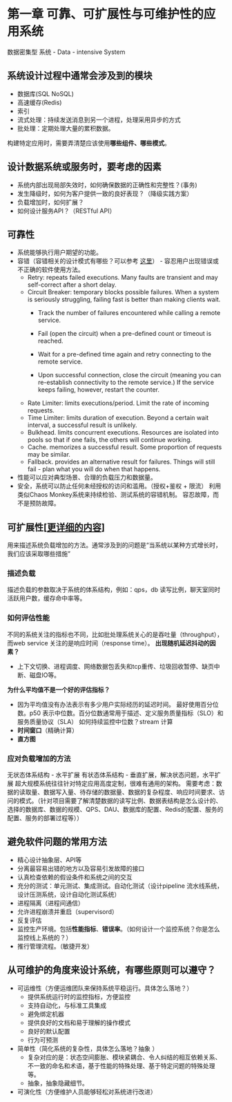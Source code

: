 
# 第一章 可靠、可扩展性与可维护性的应用系统
数据密集型 系统 - Data - intensive System
## 系统设计过程中通常会涉及到的模块
- 数据库(SQL NoSQL)
- 高速缓存(Redis)
- 索引
- 流式处理：持续发送消息到另一个进程，处理采用异步的方式
- 批处理：定期处理大量的累积数据。

构建特定应用时，需要弄清楚应该使用**哪些组件、哪些模式**。
## 设计数据系统或服务时，要考虑的因素
- 系统内部出现局部失效时，如何确保数据的正确性和完整性？(事务) 
- 发生降级时，如何为客户提供一致的良好表现？（降级实践方案）
- 负载增加时，如何扩展？
- 如何设计服务API？（RESTful API）

## 可靠性
- 系统能够执行用户期望的功能。
- 容错（容错相关的设计模式有哪些？可以参考 [这里](https://github.com/resilience4j/resilience4j)） - 容忍用户出现错误或不正确的软件使用方法。
    - Retry: repeats failed executions. Many faults are transient and may self-correct after a short delay.
    - Circuit Breaker: temporary blocks possible failures. When a system is seriously struggling, failing fast is better than making clients wait.
        - Track the number of failures encountered while calling a remote service.

        - Fail (open the circuit) when a pre-defined count or timeout is reached.

        - Wait for a pre-defined time again and retry connecting to the remote service.

        - Upon successful connection, close the circuit (meaning you can re-establish connectivity to the remote service.) If the service keeps failing, however, restart the counter.
    - Rate Limiter: limits executions/period. Limit the rate of incoming requests.
    - Time Limiter: limits duration of execution. Beyond a certain wait interval, a successful result is unlikely.
    - Bulkhead. limits concurrent executions. Resources are isolated into pools so that if one fails, the others will continue working. 
    - Cache. memorizes a successful result. Some proportion of requests may be similar. 
    - Fallback. provides an alternative result for failures. Things will still fail - plan what you will do when that happens.
- 性能可以应对典型场景、合理的负载压力和数据量。
- 安全，系统可以防止任何未经授权的访问和滥用。（授权+鉴权 + 限流）
利用类似Chaos Monkey系统来持续检验、测试系统的容错机制。
容忍故障，而不是预防故障。
## 可扩展性[[更详细的内容]([%E5%8F%AF%E6%89%A9%E5%B1%95%E6%9C%8D%E5%8A%A1%E8%AE%BE%E8%AE%A1%E5%8E%9F%E5%88%99%20checklist](mweblib://16618427156016))]
用来描述系统负载增加的方法。通常涉及到的问题是“当系统以某种方式增长时，我们应该采取哪些措施”
### 描述负载
描述负载的参数取决于系统的体系结构，例如：qps，db 读写比例，聊天室同时活跃用户数，缓存命中率等。
### 如何评估性能
不同的系统关注的指标也不同，比如批处理系统关心的是吞吐量（throughput），而web service 关注的是响应时间（response time）。
**出现随机延迟抖动的因素？**
- 上下文切换、进程调度、网络数据包丢失和tcp重传、垃圾回收暂停、缺页中断、磁盘IO等。

**为什么平均值不是一个好的评估指标？**
- 因为平均值没有办法表示有多少用户实际经历的延迟时间。
最好使用百分位数。p50 表示中位数。百分位数通常用于描述、定义服务质量指标（SLO）和服务质量协议（SLA）
如何持续监控中位数？stream 计算
- **时间窗口**（精确计算）
- **直方图**

### 应对负载增加的方法
无状态体系结构 - 水平扩展
有状态体系结构 - 垂直扩展，解决状态问题，水平扩展
超大规模系统往往针对特定应用高度定制，很难有通用的架构。
需要考虑：数据的读取量、数据写入量、待存储的数据量、数据的复杂程度、响应时间要求、访问的模式。（针对项目需要了解清楚数据的读写比例、数据表结构是怎么设计的、选择的数据库、数据的规模、QPS、DAU、数据库的配置、Redis的配置、服务的配置、服务的部署过程等））

## 避免软件问题的常用方法
- 精心设计抽象层、API等
- 分离最容易出错的地方以及容易引发故障的接口
- 认真检查依赖的假设条件和系统之间的交互
- 充分的测试：单元测试、集成测试。自动化测试（设计pipeline 流水线系统，设计压测系统，设计自动化测试系统）
- 进程隔离（进程间通信）
- 允许进程崩溃并重启（supervisord）
- 反复评估
- 监控生产环境。包括**性能指标**、**错误率**。（如何设计一个监控系统？你是怎么监控线上系统的？）
- 推行管理流程。（敏捷开发）

## 从可维护的角度来设计系统，有哪些原则可以遵守？
- 可运维性（方便运维团队来保持系统平稳运行。具体怎么落地？）
	- 提供系统运行时的监控指标，方便监控
	- 支持自动化，与标准工具集成
	- 避免绑定机器
	- 提供良好的文档和易于理解的操作模式
	- 良好的默认配置
	- 行为可预测
- 简单性（简化系统的复杂性，具体怎么落地？抽象 ）
	- 复杂对应的是：状态空间膨胀、模块紧耦合、令人纠结的相互依赖关系、不一致的命名和术语，基于性能的特殊处理、基于特定问题的特殊处理等。
	- 抽象，抽象隐藏细节。
- 可演化性（方便维护人员能够轻松对系统进行改进）
